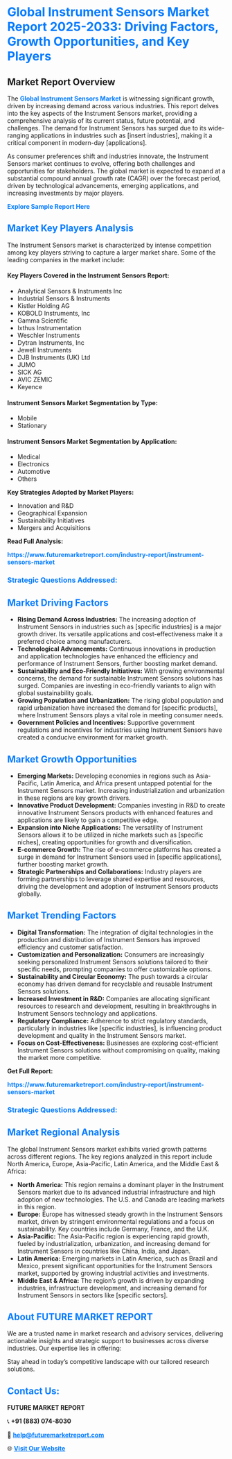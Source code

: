 <h1 style="color: #007BFF;">Global Instrument Sensors Market Report 2025-2033: Driving Factors, Growth Opportunities, and Key Players</h1>

<section id="overview">
<h2>Market Report Overview</h2>
<p>The <a href="https://www.futuremarketreport.com/industry-report/instrument-sensors-market" style="color: #007BFF; text-decoration: none;"><strong>Global Instrument Sensors Market</strong></a> is witnessing significant growth, driven by increasing demand across various industries. This report delves into the key aspects of the Instrument Sensors market, providing a comprehensive analysis of its current status, future potential, and challenges. The demand for Instrument Sensors has surged due to its wide-ranging applications in industries such as [insert industries], making it a critical component in modern-day [applications].</p>
<p>As consumer preferences shift and industries innovate, the Instrument Sensors market continues to evolve, offering both challenges and opportunities for stakeholders. The global market is expected to expand at a substantial compound annual growth rate (CAGR) over the forecast period, driven by technological advancements, emerging applications, and increasing investments by major players.</p>
</section>

<section id="overview">
<p><a href="https://www.futuremarketreport.com/request-sample/reportId=52703" style="color: #007BFF; text-decoration: none;"><strong>Explore Sample Report Here</strong></a></p>
</section>

<section id="key-players">
<h2 style="color: #007BFF;">Market Key Players Analysis</h2>
<p>The Instrument Sensors market is characterized by intense competition among key players striving to capture a larger market share. Some of the leading companies in the market include:</p>
<h4>Key Players Covered in the Instrument Sensors Report:</h4>
<ul><li>Analytical Sensors &amp; Instruments Inc</li><li>Industrial Sensors &amp; Instruments</li><li>Kistler Holding AG</li><li>KOBOLD Instruments, Inc</li><li>Gamma Scientific</li><li>Ixthus Instrumentation</li><li>Weschler Instruments</li><li>Dytran Instruments, Inc</li><li>Jewell Instruments</li><li>DJB Instruments (UK) Ltd</li><li>JUMO</li><li>SICK AG</li><li>AVIC ZEMIC</li><li>Keyence</li></ul>
<h4>Instrument Sensors Market Segmentation by Type:</h4>
<ul><li>Mobile</li><li>Stationary</li></ul>

<h4>Instrument Sensors Market Segmentation by Application:</h4>
<ul><li>Medical</li><li>Electronics</li><li>Automotive</li><li>Others</li></ul>
<p><strong>Key Strategies Adopted by Market Players:</strong></p>
<ul>
<li>Innovation and R&D</li>
<li>Geographical Expansion</li>
<li>Sustainability Initiatives</li>
<li>Mergers and Acquisitions</li>
</ul>
</section>

<section>
<p><strong>Read Full Analysis: </strong></p><a href="https://www.futuremarketreport.com/industry-report/instrument-sensors-market" style="color: #007BFF; text-decoration: none;"><strong>https://www.futuremarketreport.com/industry-report/instrument-sensors-market</strong></a>
<h3 style="color: #007BFF;">Strategic Questions Addressed:</h3>
</section>

<section id="driving-factors">
<h2 style="color: #007BFF;">Market Driving Factors</h2>
<ul>
<li><strong>Rising Demand Across Industries:</strong> The increasing adoption of Instrument Sensors in industries such as [specific industries] is a major growth driver. Its versatile applications and cost-effectiveness make it a preferred choice among manufacturers.</li>
<li><strong>Technological Advancements:</strong> Continuous innovations in production and application technologies have enhanced the efficiency and performance of Instrument Sensors, further boosting market demand.</li>
<li><strong>Sustainability and Eco-Friendly Initiatives:</strong> With growing environmental concerns, the demand for sustainable Instrument Sensors solutions has surged. Companies are investing in eco-friendly variants to align with global sustainability goals.</li>
<li><strong>Growing Population and Urbanization:</strong> The rising global population and rapid urbanization have increased the demand for [specific products], where Instrument Sensors plays a vital role in meeting consumer needs.</li>
<li><strong>Government Policies and Incentives:</strong> Supportive government regulations and incentives for industries using Instrument Sensors have created a conducive environment for market growth.</li>
</ul>
</section>

<section id="growth-opportunities">
<h2 style="color: #007BFF;">Market Growth Opportunities</h2>
<ul>
<li><strong>Emerging Markets:</strong> Developing economies in regions such as Asia-Pacific, Latin America, and Africa present untapped potential for the Instrument Sensors market. Increasing industrialization and urbanization in these regions are key growth drivers.</li>
<li><strong>Innovative Product Development:</strong> Companies investing in R&D to create innovative Instrument Sensors products with enhanced features and applications are likely to gain a competitive edge.</li>
<li><strong>Expansion into Niche Applications:</strong> The versatility of Instrument Sensors allows it to be utilized in niche markets such as [specific niches], creating opportunities for growth and diversification.</li>
<li><strong>E-commerce Growth:</strong> The rise of e-commerce platforms has created a surge in demand for Instrument Sensors used in [specific applications], further boosting market growth.</li>
<li><strong>Strategic Partnerships and Collaborations:</strong> Industry players are forming partnerships to leverage shared expertise and resources, driving the development and adoption of Instrument Sensors products globally.</li>
</ul>
</section>

<section id="trending-factors">
<h2 style="color: #007BFF;">Market Trending Factors</h2>
<ul>
<li><strong>Digital Transformation:</strong> The integration of digital technologies in the production and distribution of Instrument Sensors has improved efficiency and customer satisfaction.</li>
<li><strong>Customization and Personalization:</strong> Consumers are increasingly seeking personalized Instrument Sensors solutions tailored to their specific needs, prompting companies to offer customizable options.</li>
<li><strong>Sustainability and Circular Economy:</strong> The push towards a circular economy has driven demand for recyclable and reusable Instrument Sensors solutions.</li>
<li><strong>Increased Investment in R&D:</strong> Companies are allocating significant resources to research and development, resulting in breakthroughs in Instrument Sensors technology and applications.</li>
<li><strong>Regulatory Compliance:</strong> Adherence to strict regulatory standards, particularly in industries like [specific industries], is influencing product development and quality in the Instrument Sensors market.</li>
<li><strong>Focus on Cost-Effectiveness:</strong> Businesses are exploring cost-efficient Instrument Sensors solutions without compromising on quality, making the market more competitive.</li>
</ul>
</section>

<section>
<p><strong>Get Full Report: </strong></p><a href="https://www.futuremarketreport.com/industry-report/instrument-sensors-market" style="color: #007BFF; text-decoration: none;"><strong>https://www.futuremarketreport.com/industry-report/instrument-sensors-market</strong></a>
<h3 style="color: #007BFF;">Strategic Questions Addressed:</h3>
</section>


<section id="regional-analysis">
<h2 style="color: #007BFF;">Market Regional Analysis</h2>
<p>The global Instrument Sensors market exhibits varied growth patterns across different regions. The key regions analyzed in this report include North America, Europe, Asia-Pacific, Latin America, and the Middle East & Africa:</p>
<ul>
<li><strong>North America:</strong> This region remains a dominant player in the Instrument Sensors market due to its advanced industrial infrastructure and high adoption of new technologies. The U.S. and Canada are leading markets in this region.</li>
<li><strong>Europe:</strong> Europe has witnessed steady growth in the Instrument Sensors market, driven by stringent environmental regulations and a focus on sustainability. Key countries include Germany, France, and the U.K.</li>
<li><strong>Asia-Pacific:</strong> The Asia-Pacific region is experiencing rapid growth, fueled by industrialization, urbanization, and increasing demand for Instrument Sensors in countries like China, India, and Japan.</li>
<li><strong>Latin America:</strong> Emerging markets in Latin America, such as Brazil and Mexico, present significant opportunities for the Instrument Sensors market, supported by growing industrial activities and investments.</li>
<li><strong>Middle East & Africa:</strong> The region’s growth is driven by expanding industries, infrastructure development, and increasing demand for Instrument Sensors in sectors like [specific sectors].</li>
</ul>
</section>

<footer>
<h2 style="color: #007BFF;">About FUTURE MARKET REPORT</h2>
<p>We are a trusted name in market research and advisory services, delivering actionable insights and strategic support to businesses across diverse industries. Our expertise lies in offering:</p>

<p>Stay ahead in today’s competitive landscape with our tailored research solutions.</p>

<h2 style="color: #007BFF;">Contact Us:</h2>
<p><strong>FUTURE MARKET REPORT</strong></p>
<p>📞 <strong>+91 (883) 074-8030</strong></p>
<p>📧 <strong><a href="mailto:help@futuremarketreport.com" style="color: #007BFF;">help@futuremarketreport.com</a></strong></p>
<p>🌐 <strong><a href="https://www.futuremarketreport.com/" style="color: #007BFF;">Visit Our Website</a></strong></p>
</footer>